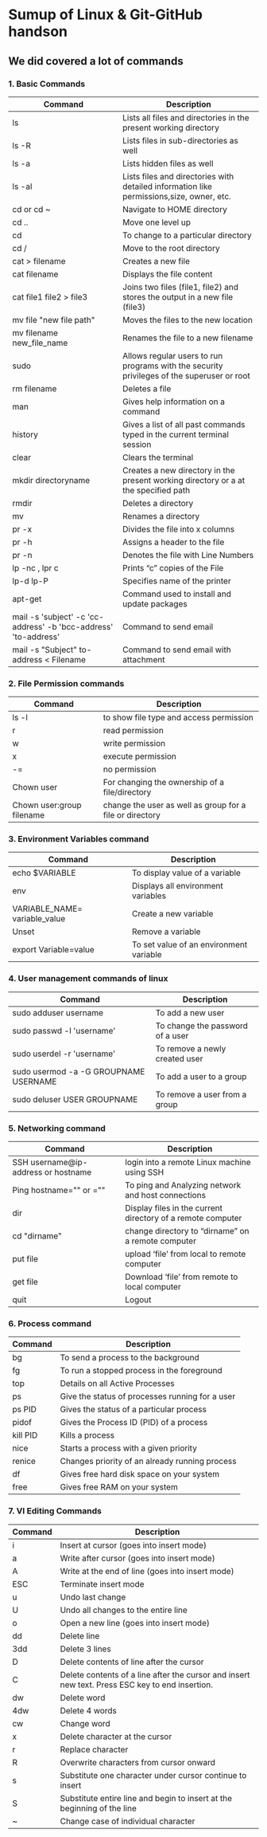 # Sumup of Linux & Git-GitHub handson

## We did covered a lot of commands

### 1. Basic Commands

| **Command** | **Description** |
| ----------- | --------------- |
|ls|Lists all files and directories in the present working directory|
| ls -R                                                           | Lists files in sub-directories as well                                                     |
| ls -a                                                           | Lists hidden files as well                                                                 |
| ls -al                                                          | Lists files and directories with detailed information like permissions,size, owner, etc.   |
| cd or cd ~                                                      | Navigate to HOME directory                                                                 |
| cd ..                                                           | Move one level up                                                                          |
| cd                                                              | To change to a particular directory                                                        |
| cd /                                                            | Move to the root directory                                                                 |
| cat > filename                                                  | Creates a new file                                                                         |
| cat filename                                                    | Displays the file content                                                                  |
| cat file1 file2 > file3                                         | Joins two files (file1, file2) and stores the output in a new file (file3)                 |
| mv file "new file path"                                         | Moves the files to the new location                                                        |
| mv filename new_file_name                                       | Renames the file to a new filename                                                         |
| sudo                                                            | Allows regular users to run programs with the security privileges of the superuser or root |
| rm filename                                                     | Deletes a file                                                                             |
| man                                                             | Gives help information on a command                                                        |
| history                                                         | Gives a list of all past commands typed in the current terminal session                    |
| clear                                                           | Clears the terminal                                                                        |
| mkdir directoryname                                             | Creates a new directory in the present working directory or a at the specified path        |
| rmdir                                                           | Deletes a directory                                                                        |
| mv                                                              | Renames a directory                                                                        |
| pr -x                                                           | Divides the file into x columns                                                            |
| pr -h                                                           | Assigns a header to the file                                                               |
| pr -n                                                           | Denotes the file with Line Numbers                                                         |
| lp -nc , lpr c                                                  | Prints “c” copies of the File                                                              |
|  lp-d lp-P                                                      | Specifies name of the printer                                                              |
| apt-get                                                         | Command used to install and update packages                                                |
| mail -s 'subject' -c 'cc-address' -b 'bcc-address' 'to-address' | Command to send email                                                                      |
| mail -s "Subject" to-address < Filename                         | Command to send email with attachment                                                      |

### 2. File Permission commands

| **Command**               | **Description**                                          |
|---------------------------|----------------------------------------------------------|
| ls -l                     | to show file type and access permission                  |
| r                         | read permission                                          |
| w                         | write permission                                         |
| x                         | execute permission                                       |
| -=                        | no permission                                            |
| Chown user                | For changing the ownership of a file/directory           |
| Chown user:group filename | change the user as well as group for a file or directory |

### 3. Environment Variables command

| **Command**                   | **Description**                         |
|-------------------------------|-----------------------------------------|
| echo $VARIABLE                | To display value of a variable          |
| env                           | Displays all environment variables      |
| VARIABLE_NAME= variable_value | Create a new variable                   |
| Unset                         | Remove a variable                       |
| export Variable=value         | To set value of an environment variable |

### 4. User management commands of linux

| **Command**                           | **Description**                  |
|---------------------------------------|----------------------------------|
| sudo adduser username                 | To add a new user                |
| sudo passwd -l 'username'             | To change the password of a user |
| sudo userdel -r 'username'            | To remove a newly created user   |
| sudo usermod -a -G GROUPNAME USERNAME | To add a user to a group         |
| sudo deluser USER GROUPNAME           | To remove a user from a group    |

### 5. Networking command

| **Command**                         | **Description**                                             |
|-------------------------------------|-------------------------------------------------------------|
| SSH username@ip-address or hostname | login into a remote Linux machine using SSH                 |
| Ping hostname="" or =""             | To ping and Analyzing network and host connections          |
| dir                                 | Display files in the current directory of a remote computer |
| cd "dirname"                        | change directory to “dirname” on a remote computer          |
| put file                            | upload ‘file’ from local to remote computer                 |
| get file                            | Download ‘file’ from remote to local computer               |
| quit                                | Logout                                                      |

### 6. Process command

| **Command** | **Description**                                 |
|-------------|-------------------------------------------------|
| bg          | To send a process to the background             |
| fg          | To run a stopped process in the foreground      |
| top         | Details on all Active Processes                 |
| ps          | Give the status of processes running for a user |
| ps PID      | Gives the status of a particular process        |
| pidof       | Gives the Process ID (PID) of a process         |
| kill PID    | Kills a process                                 |
| nice        | Starts a process with a given priority          |
| renice      | Changes priority of an already running process  |
| df          | Gives free hard disk space on your system       |
| free        | Gives free RAM on your system                   |

### 7. VI Editing Commands

| **Command** | **Description**                                                                                 |
|-------------|-------------------------------------------------------------------------------------------------|
| i           | Insert at cursor (goes into insert mode)                                                        |
| a           | Write after cursor (goes into insert mode)                                                      |
| A           | Write at the end of line (goes into insert mode)                                                |
| ESC         | Terminate insert mode                                                                           |
| u           | Undo last change                                                                                |
| U           | Undo all changes to the entire line                                                             |
| o           | Open a new line (goes into insert mode)                                                         |
| dd          | Delete line                                                                                     |
| 3dd         | Delete 3 lines                                                                                  |
| D           | Delete contents of line after the cursor                                                        |
| C           | Delete contents of a line after the cursor and insert new text. Press ESC key to end insertion. |
| dw          | Delete word                                                                                     |
| 4dw         | Delete 4 words                                                                                  |
| cw          | Change word                                                                                     |
| x           | Delete character at the cursor                                                                  |
| r           | Replace character                                                                               |
| R           | Overwrite characters from cursor onward                                                         |
| s           | Substitute one character under cursor continue to insert                                        |
| S           | Substitute entire line and begin to insert at the beginning of the line                         |
| ~           | Change case of individual character                                                             |
